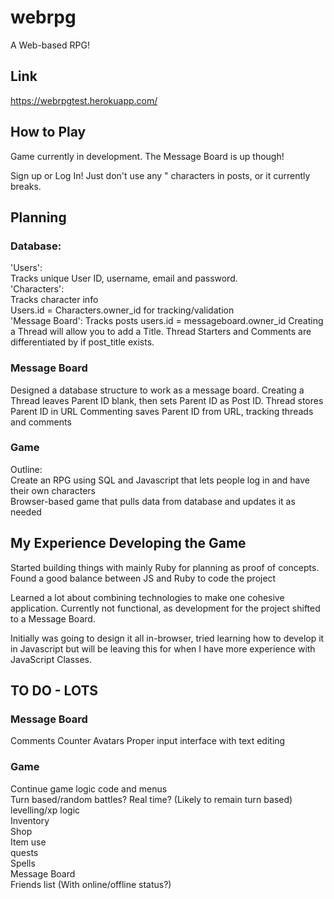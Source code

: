 # webrpg
A Web-based RPG!

## Link
https://webrpgtest.herokuapp.com/

## How to Play
Game currently in development. The Message Board is up though!

Sign up or Log In! Just don't use any " characters in posts, or it currently breaks.

## Planning

### Database:  
'Users':  
 Tracks unique User ID, username, email and password.  
'Characters':  
Tracks character info  
Users.id = Characters.owner_id for tracking/validation  
'Message Board':
Tracks posts
users.id = messageboard.owner_id
Creating a Thread will allow you to add a Title. Thread Starters and Comments are differentiated by if post_title exists.

### Message Board

Designed a database structure to work as a message board. Creating a Thread leaves Parent ID blank, then sets Parent ID as Post ID. 
Thread stores Parent ID in URL
Commenting saves Parent ID from URL, tracking threads and comments



### Game

Outline:  
Create an RPG using SQL and Javascript that lets people log in and have their own characters  
Browser-based game that pulls data from database and updates it as needed  


## My Experience Developing the Game

Started building things with mainly Ruby for planning as proof of concepts. Found a good balance between JS and Ruby to code the project

Learned a lot about combining technologies to make one cohesive application. Currently not functional, as development for the project shifted to a Message Board.

Initially was going to design it all in-browser, tried learning how to develop it in Javascript but will be leaving this for when I have more experience with JavaScript Classes.

## TO DO - LOTS

### Message Board
Comments Counter
Avatars
Proper input interface with text editing


### Game
Continue game logic code and menus  
Turn based/random battles? Real time? (Likely to remain turn based)  
levelling/xp logic  
Inventory  
Shop  
Item use  
quests  
Spells  
Message Board  
Friends list (With online/offline status?)  


